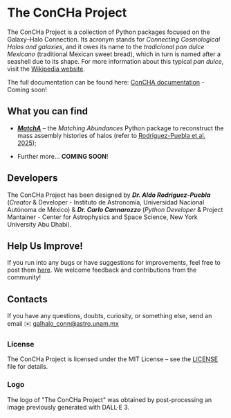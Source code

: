 # The ConCHa Project

The ConCHa Project is a collection of Python packages focused on the Galaxy–Halo Connection. Its acronym stands for _Connecting Cosmological Halos and galaxies_, and it owes its name to the _tradicional pan dulce Mexicano_ (traditional Mexican sweet bread), which in turn is named after a seashell due to its shape. For more information about this typical _pan dulce_, visit the [Wikipedia website](https://en.wikipedia.org/wiki/Concha).

The full documentation can be found here: [ConCHA documentation](https://) - Coming soon!


## What you can find

* [___MatchA___](./MatchA/) – the _Matching Abundances_ Python package to reconstruct the mass assembly histories of halos (refer to [Rodriguez-Puebla et al. 2025](https://ui.adsabs.harvard.edu/abs/2025arXiv250313348R/abstract));
- Further more... __COMING SOON__!

## Developers
The ConCHa Project has been designed by ___Dr. Aldo Rodriguez-Puebla___ (_Creator_ & Developer - Instituto de Astronomía, Universidad Nacional Autónoma de México) & ___Dr. Carlo Cannarozzo___ (_Python Developer_ & Project Mantainer - Center for Astrophysics and Space Science, New York University Abu Dhabi).


## Help Us Improve!

If you run into any bugs or have suggestions for improvements, feel free to post them [here](https://github.com/TheConCHaProject/ConCha/issues). We welcome feedback and contributions from the community!


## Contacts
If you have any questions, doubts, curiosity, or something else, send an email ✉️ [galhalo_conn@astro.unam.mx](mailto:galhalo_conn@astro.unam.mx)


### License
The ConCHa Project is licensed under the MIT License – see the [LICENSE](https://github.com/TheConCHaProject/ConCHa/blob/main/LICENSE) file for details.



### Logo
The logo of "The ConCHa Project" was obtained by post-processing an image previously generated with DALL·E 3.
